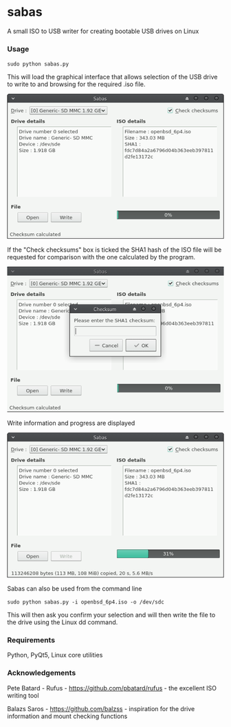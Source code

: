 # sabas
A small ISO to USB writer for creating bootable USB drives on Linux

### Usage
```
sudo python sabas.py
```

This will load the graphical interface that allows selection of the USB drive to write to and
browsing for the required .iso file.

![Alt text](/img/main_window.png?raw=true "Main Window")

If the "Check checksums" box is ticked the SHA1 hash of the ISO file will be requested for comparison
with the one calculated by the program.

![Alt text](/img/sha1_comparison.png?raw=true "SHA1 request")

Write information and progress are displayed

![Alt text](/img/writing_progress.png?raw=true "Write progress")


Sabas can also be used from the command line

```
sudo python sabas.py -i openbsd_6p4.iso -o /dev/sdc
```

This will then ask you confirm your selection and will then write the file to the drive using the Linux dd command.

### Requirements

Python, PyQt5, Linux core utilities

### Acknowledgements

Pete Batard - Rufus - https://github.com/pbatard/rufus - the excellent ISO writing tool

Balazs Saros  - https://github.com/balzss - inspiration for the drive information and mount checking functions
